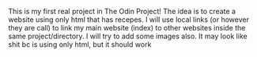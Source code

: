 This is my first real project in The Odin Project!
The idea is to create a website using only html that has recepes.
I will use local links (or however they are call) to link my main website (index) to other websites inside the same project/directory.
I will try to add some images also.
It may look like shit bc is using only html, but it should work